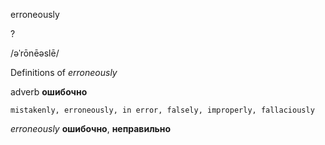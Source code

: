 erroneously

?

/əˈrōnēəslē/

Definitions of _erroneously_

adverb
**ошибочно**

    mistakenly, erroneously, in error, falsely, improperly, fallaciously

_erroneously_
**ошибочно**, **неправильно**